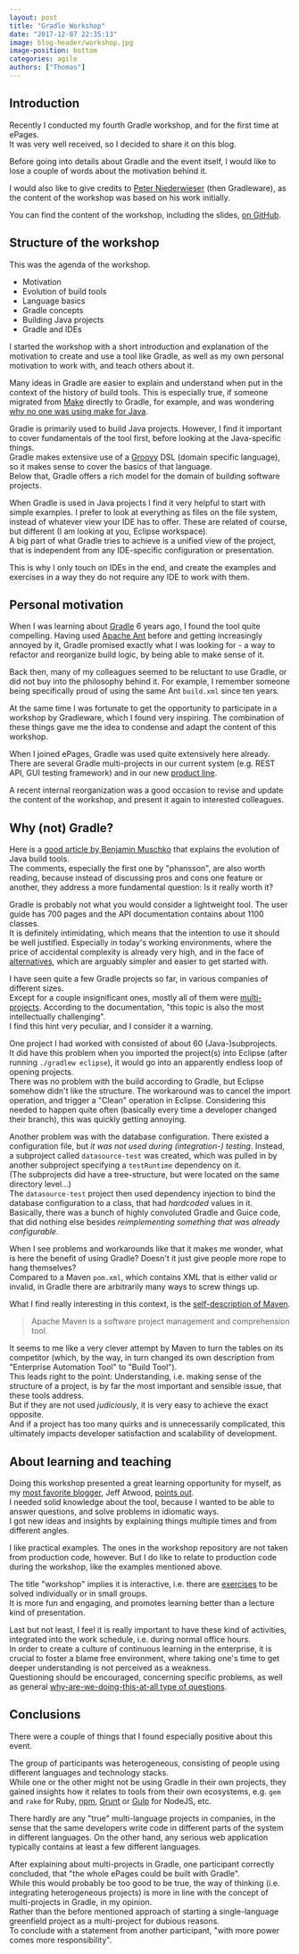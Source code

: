 ```yaml
---
layout: post
title: "Gradle Workshop"
date: "2017-12-07 22:35:13"
image: blog-header/workshop.jpg
image-position: bottom
categories: agile
authors: ["Thomas"]
---
```


## Introduction

Recently I conducted my fourth Gradle workshop, and for the first time at ePages.<br>
It was very well received, so I decided to share it on this blog.

Before going into details about Gradle and the event itself, I would like to lose
a couple of words about the motivation behind it.

I would also like to give credits to [Peter Niederwieser](https://at.linkedin.com/in/pniederw/de)
(then Gradleware), as the content of the workshop was based on his work initially.

You can find the content of the workshop, including the slides, [on GitHub](https://github.com/thokari/gradle-workshop).


## Structure of the workshop

This was the agenda of the workshop.

- Motivation
- Evolution of build tools
- Language basics
- Gradle concepts
- Building Java projects
- Gradle and IDEs

I started the workshop with a short introduction and explanation of the motivation to
create and use a tool like Gradle, as well as my own personal motivation to work
with, and teach others about it.

Many ideas in Gradle are easier to explain and understand when put in the context
of the history of build tools. This is especially true, if someone migrated from
[Make](https://www.gnu.org/software/make/) directly to Gradle, for example, and was
wondering [why no one was using make for Java](https://stackoverflow.com/questions/2209827/why-is-no-one-using-make-for-java).

Gradle is primarily used to build Java projects.
However, I find it important to cover fundamentals of the tool first, before looking
at the Java-specific things.<br>
Gradle makes extensive use of a [Groovy](http://groovy-lang.org/) DSL (domain specific
language), so it makes sense to cover the basics of that language.<br>
Below that, Gradle offers a rich model for the domain of building software projects.

When Gradle is used in Java projects I find it very helpful to start with simple
examples. I prefer to look at everything as files on the file system, instead of
whatever view your IDE has to offer. These are related of course, but different
(I am looking at you, Eclipse workspace).<br>
A big part of what Gradle tries to achieve is a unified view of the project, that
is independent from any IDE-specific configuration or presentation.

This is why I only touch on IDEs in the end, and create the examples and exercises
in a way they do not require any IDE to work with them.


## Personal motivation

When I was learning about [Gradle](https://gradle.org/) 6 years ago, I found the
tool quite compelling. Having used [Apache Ant](http://ant.apache.org/) before and
getting increasingly annoyed by it, Gradle promised exactly what I was looking for -
a way to refactor and reorganize build logic, by being able to make sense of it.

Back then, many of my colleagues seemed to be reluctant to use Gradle, or did not
buy into the philosophy behind it.
For example, I remember someone being specifically proud of using the same Ant `build.xml`
since ten years.

At the same time I was fortunate to get the opportunity to participate in a workshop
by Gradleware, which I found very inspiring. The combination of these things gave
me the idea to condense and adapt the content of this workshop.

When I joined ePages, Gradle was used quite extensively here already. There are
several Gradle multi-projects in our current system (e.g. REST API, GUI testing
framework) and in our new [product line](https://signup.beyondshop.cloud/).

A recent internal reorganization was a good occasion to revise and update the content
of the workshop, and present it again to interested colleagues.


## Why (not) Gradle?

Here is a [good article by Benjamin Muschko](http://www.drdobbs.com/jvm/why-build-your-java-projects-with-gradle/240168608)
that explains the evolution of Java build tools.<br>
The comments, especially the first one by "phansson", are also worth reading, because
instead of discussing pros and cons one feature or another, they address a more
fundamental question: Is it really worth it?

Gradle is probably not what you would consider a lightweight tool. The user guide
has 700 pages and the API documentation contains about 1100 classes.<br>
It is definitely intimidating, which means that the intention to use it should be
well justified. Especially in today's working environments, where the price of accidental
complexity is already very high, and in the face of [alternatives](https://maven.apache.org/guides/index.html),
which are arguably simpler and easier to get started with.

I have seen quite a few Gradle projects so far, in various companies of different
sizes.<br>
Except for a couple insignificant ones, mostly all of them were [multi-projects](https://docs.gradle.org/current/userguide/multi_project_builds.html).
According to the documentation, "this topic is also the most intellectually challenging".<br>
I find this hint very peculiar, and I consider it a warning.

One project I had worked with consisted of about 60 (Java-)subprojects.<br>
It did have this problem when you imported the project(s) into Eclipse (after running
`./gradlew eclipse`), it would go into an apparently endless loop of opening projects.<br>
There was no problem with the build according to Gradle, but Eclipse somehow
didn't like the structure. The workaround was to cancel the import operation, and
trigger a "Clean" operation in Eclipse.
Considering this needed to happen quite often (basically every time a developer
changed their branch), this was quickly getting annoying.<br>

Another problem was with the database configuration. There existed a configuration
file, but *it was not used during (integration-) testing*. Instead, a subproject
called `datasource-test` was created, which was pulled in by another subproject
specifying a `testRuntime` dependency on it.<br>
(The subprojects did have a tree-structure, but were located on the same directory
level...)<br>
The `datasource-test` project then used dependency injection to bind the database
configuration to a class, that had *hardcoded* values in it.<br>
Basically, there was a bunch of highly convoluted Gradle and Guice code, that
did nothing else besides *reimplementing something that was already configurable*.<br>

When I see problems and workarounds like that it makes me wonder, what is here the
benefit of using Gradle? Doesn't it just give people more rope to hang themselves?<br>
Compared to a Maven `pom.xml`, which contains XML that is either valid or invalid,
in Gradle there are arbitrarily many ways to screw things up.

What I find really interesting in this context, is the [self-description of Maven](https://maven.apache.org/).
> Apache Maven is a software project management and comprehension tool.

It seems to me like a very clever attempt by Maven to turn the tables on its competitor
(which, by the way, in turn changed its own description from "Enterprise Automation Tool"
to "Build Tool").<br>
This leads right to the point: Understanding, i.e. making sense of the structure
of a project, is by far the most important and sensible issue, that these tools address.<br>
But if they are not used *judiciously*, it is very easy to achieve the exact opposite.<br>
And if a project has too many quirks and is unnecessarily complicated, this ultimately
impacts developer satisfaction and scalability of development.<br>


## About learning and teaching

Doing this workshop presented a great learning opportunity for myself, as my [most
favorite blogger](https://blog.codinghorror.com/the-best-code-is-no-code-at-all/),
Jeff Atwood, [points out](http://startupquote.com/post/2163563107).<br>
I needed solid knowledge about the tool, because I wanted to be able to answer questions,
and solve problems in idiomatic ways.<br>
I got new ideas and insights by explaining things multiple times and from different
angles.

I like practical examples. The ones in the workshop repository are not taken
from production code, however. But I do like to relate to production code during the
workshop, like the examples mentioned above.<br>

The title "workshop" implies it is interactive, i.e. there are [exercises](https://github.com/thokari/gradle-workshop/tree/master/sessions)
to be solved individually or in small groups.<br>
It is more fun and engaging, and promotes learning better than a lecture kind of presentation.

Last but not least, I feel it is really important to have these kind of activities,
integrated into the work schedule, i.e. during normal office hours.<br>
In order to create a culture of continuous learning in the enterprise, it is crucial
to foster a blame free environment, where taking one's time to get deeper understanding
is not perceived as a weakness.<br>
Questioning should be encouraged, concerning specific problems, as well as general
[why-are-we-doing-this-at-all type of questions](http://amorebeautifulquestion.com/).


## Conclusions

There were a couple of things that I found especially positive about this event.

The group of participants was heterogeneous, consisting of people using different
languages and technology stacks.<br>
While one or the other might not be using Gradle in their own projects, they gained
insights how it relates to tools from their own ecosystems, e.g. `gem` and `rake`
for Ruby, [npm](https://www.npmjs.com/), [Grunt](https://gruntjs.com/) or [Gulp](https://gulpjs.com/)
for NodeJS, etc.<br>

There hardly are any "true" multi-language projects in companies, in the sense that
the same developers write code in different parts of the system in different languages.
On the other hand, any serious web application typically contains at least a few
different languages.

After explaining about multi-projects in Gradle, one participant correctly concluded,
that "the whole ePages could be built with Gradle".<br>
While this would probably be too good to be true, the way of thinking (i.e. integrating
heterogeneous projects) is more in line with the concept of multi-projects in Gradle,
in my opinion.<br>
Rather than the before mentioned approach of starting a single-language greenfield
project as a multi-project for dubious reasons.<br>
To conclude with a statement from another participant, "with more power comes more
responsibility".
